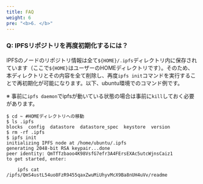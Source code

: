 ```yaml
---
title: FAQ
weight: 6
pre: "<b>6. </b>"
---
```


### Q: IPFSリポジトリを再度初期化するには？
IPFSのノードのリポジトリ情報は全て`${HOME}/.ipfs`ディレクトリ内に保存されています（ここで`${HOME}`はユーザーのHOMEディレクトリです）。そのため、本ディレクトリとその内容を全て削除し、再度`ipfs init`コマンドを実行することで再初期化が可能になります。以下、ubuntu環境でのコマンド例です。

※ 事前に`ipfs daemon`でipfsが動いている状態の場合は事前に`kill`しておく必要があります。

```
$ cd ~ #HOMEディレクトリへの移動
$ ls .ipfs
blocks  config  datastore  datastore_spec  keystore  version
$ rm -rf .ipfs
$ ipfs init
initializing IPFS node at /home/ubuntu/.ipfs
generating 2048-bit RSA keypair...done
peer identity: QmTfTzbaoo4K98VsfG7efr3A4FErsEXAc5utcWjnsCaiz1
to get started, enter:

	ipfs cat /ipfs/QmS4ustL54uo8FzR9455qaxZwuMiUhyvMcX9Ba8nUH4uVv/readme
```
